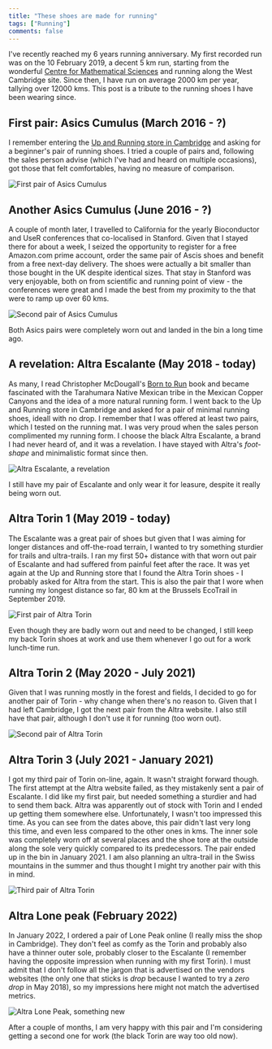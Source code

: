 ```yaml
---
title: "These shoes are made for running"
tags: ["Running"]
comments: false
---
```


I've recently reached my 6 years running anniversary. My first
recorded run was on the 10 February 2019, a decent 5 km run, starting
from the wonderful [Centre for Mathematical
Sciences](https://www.maths.cam.ac.uk/) and running along the West
Cambridge site. Since then, I have run on average 2000 km per year,
tallying over 12000 kms. This post is a tribute to the running shoes I
have been wearing since.

## First pair: Asics Cumulus (March 2016 - ?)

I remember entering the [Up and Running store in
Cambridge](https://upandrunning.co.uk/pages/up-running-cambridge) and
asking for a beginner's pair of running shoes. I tried a couple of
pairs and, following the sales person advise (which I've had and heard
on multiple occasions), got those that felt comfortables, having no
measure of comparison.

![First pair of Asics Cumulus](/images/running_shoes_asics_cumulis_black_2016.jpg)

## Another Asics Cumulus (June 2016 - ?)

A couple of month later, I travelled to California for the yearly
Bioconductor and UseR conferences that co-localised in Stanford. Given
that I stayed there for about a week, I seized the opportunity to
register for a free Amazon.com prime account, order the same pair of
Ascis shoes and benefit from a free next-day delivery. The shoes were
actually a bit smaller than those bought in the UK despite identical
sizes. That stay in Stanford was very enjoyable, both on from
scientific and running point of view - the conferences were great and
I made the best from my proximity to the that were to ramp up over 60
kms.

![Second pair of Asics Cumulus](/images/running_shoes_asics_cumulis_blue_2016.jpg)

Both Asics pairs were completely worn out and landed in the bin a long
time ago.

## A revelation: Altra Escalante (May 2018 - today)

As many, I read Christopher McDougall's [Born to
Run](https://en.wikipedia.org/wiki/Born_to_Run_(McDougall_book)) book
and became fascinated with the Tarahumara Native Mexican tribe in the
Mexican Copper Canyons and the idea of a more natural running form. I
went back to the Up and Running store in Cambridge and asked for a
pair of minimal running shoes, ideall with no drop. I remember that I
was offered at least two pairs, which I tested on the running mat. I
was very proud when the sales person complimented my running form. I
choose the black Altra Escalante, a brand I had never heard of, and it
was a revelation. I have stayed with Altra's *foot-shape* and
minimalistic format since then.

![Altra Escalante, a revelation](/images/running_shoes_esalante.jpg)

I still have my pair of Escalante and only wear it for leasure,
despite it really being worn out.

## Altra Torin 1 (May 2019 - today)

The Escalante was a great pair of shoes but given that I was aiming
for longer distances and off-the-road terrain, I wanted to try
something sturdier for trails and ultra-trails. I ran my first 50+
distance with that worn out pair of Escalante and had suffered from
painful feet after the race. It was yet again at the Up and Running
store that I found the Altra Torin shoes - I probably asked for Altra
from the start. This is also the pair that I wore when running my
longest distance so far, 80 km at the Brussels EcoTrail in September
2019.

![First pair of Altra Torin](/images/running_shoes_torin_black.jpg)

Even though they are badly worn out and need to be changed, I still
keep my back Torin shoes at work and use them whenever I go out for a
work lunch-time run.

## Altra Torin 2 (May 2020 - July 2021)

Given that I was running mostly in the forest and fields, I decided to
go for another pair of Torin - why change when there's no reason
to. Given that I had left Cambridge, I got the next pair from the
Altra website. I also still have that pair, although I don't use it
for running (too worn out).

![Second pair of Altra Torin](/images/running_shoes_torin_blue.jpg)

## Altra Torin 3 (July 2021 - January 2021)

I got my third pair of Torin on-line, again. It wasn't straight
forward though. The first attempt at the Altra website failed, as they
mistakenly sent a pair of Escalante. I did like my first pair, but
needed something a sturdier and had to send them back. Altra was
apparently out of stock with Torin and I ended up getting them
somewhere else. Unfortunately, I wasn't too impressed this time. As
you can see from the dates above, this pair didn't last very long this
time, and even less compared to the other ones in kms. The inner sole
was completely worn off at several places and the shoe tore at the
outside along the sole very quickly compared to its predecessors. The
pair ended up in the bin in January 2021. I am also planning an
ultra-trail in the Swiss mountains in the summer and thus thought I
might try another pair with this in mind.

![Third pair of Altra Torin](/images/running_shoes_torin_grey.jpg)

## Altra Lone peak (February 2022)

In January 2022, I ordered a pair of Lone Peak online (I really miss
the shop in Cambridge). They don't feel as comfy as the Torin and
probably also have a thinner outer sole, probably closer to the
Escalante (I remember having the opposite impression when running with
my first Torin). I must admit that I don't follow all the jargon that
is advertised on the vendors websites (the only one that sticks is
*drop* because I wanted to try a *zero drop* in May 2018), so my
impressions here might not match the advertised metrics.

![Altra Lone Peak, something new](/images/running_shoes_lone_peak_grey_2022.jpg)

After a couple of months, I am very happy with this pair and I'm
considering getting a second one for work (the black Torin are way too
old now).
